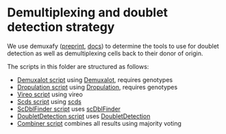 # Demultiplexing and doublet detection strategy

We use demuxafy ([preprint](https://www.biorxiv.org/content/10.1101/2022.03.07.483367v1), [docs](https://demultiplexing-doublet-detecting-docs.readthedocs.io/en/latest/index.html)) to determine the tools to use for doublet detection as well as demultiplexing cells back to their donor of origin.

The scripts in this folder are structured as follows:

* [Demuxalot script](demuxafy_demuxalot_runner.qsub) using [Demuxalot](https://pypi.org/project/demuxalot/), requires genotypes
* [Dropulation script](demuxafy_dropulation_runner.qsub) using [Dropulation](https://github.com/broadinstitute/Drop-seq/blob/master/doc/Census-seq_Computational_Protcools.pdf), requires genotypes
* [Vireo script](demuxafy_vireo_runner.qsub) using vireo
* [Scds script](demuxafy_scds_runner.qsub) using [scds](https://github.com/kostkalab/scds)
* [ScDblFinder script](demuxafy_scdblfinder_runner.qsub) uses [scDblFinder](https://github.com/plger/scDblFinder)
* [DoubletDetection script](demuxafy_doubletdetection_runner.qsub) uses [DoubletDetection](https://github.com/JonathanShor/DoubletDetection)
* [Combiner script](demuxafy_combiner.qsub) combines all results using majority voting
